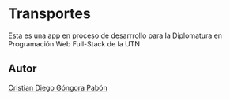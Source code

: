 # Transportes

Esta es una app en proceso de desarrrollo para la Diplomatura en Programación Web Full-Stack de la UTN

## Autor

[Cristian Diego Góngora Pabón](https://www.linkedin.com/in/cristiangongora/)
